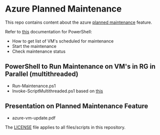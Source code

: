 # Azure Planned Maintenance

This repo contains content about the azure [planned maintenance](https://docs.microsoft.com/en-us/azure/virtual-machines/windows/maintenance-notifications) feature.

Refer to [this](https://docs.microsoft.com/en-us/azure/virtual-machines/windows/maintenance-notifications) documentation for PowerShell:

- How to get list of VM's scheduled for maintenance
- Start the maintenance
- Check maintenance status

## PowerShell to Run Maintenance on VM's in RG in Parallel (multithreaded)

- Run-Maintenance.ps1
- Invoke-ScriptMultithreaded.ps1 based on [this](https://gallery.technet.microsoft.com/scriptcenter/Run-a-PowerShell-script-991c8a42)

## Presentation on Planned Maintenance Feature

- azure-vm-update.pdf

The [LICENSE](https://raw.githubusercontent.com/mariuszdotnet/azure-planned-maintenance/master/LICENSE) file applies to all files/scripts in this repository.